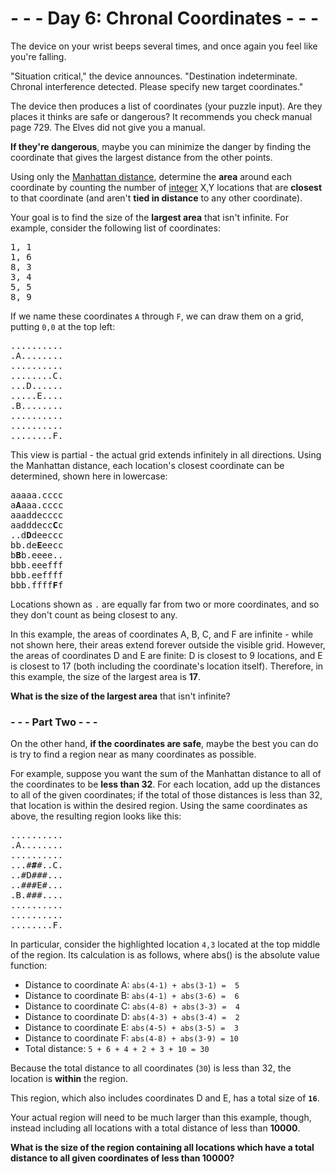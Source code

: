 # - - - Day 6: Chronal Coordinates - - -

The device on your wrist beeps several times, and once again you feel like you're falling.

"Situation critical," the device announces. "Destination indeterminate. Chronal interference detected. Please specify new target coordinates."

The device then produces a list of coordinates (your puzzle input). Are they places it thinks are safe or dangerous? It recommends you check manual page 729. The Elves did not give you a manual.

**If they're dangerous**, maybe you can minimize the danger by finding the coordinate that gives the largest distance from the other points.

Using only the [Manhattan distance](https://en.wikipedia.org/wiki/Taxicab_geometry), determine the **area** around each coordinate by counting the number of [integer](https://en.wikipedia.org/wiki/Integer) X,Y locations that are **closest** to that coordinate (and aren't **tied in distance** to any other coordinate).

Your goal is to find the size of the **largest area** that isn't infinite. For example, consider the following list of coordinates:

<pre>
1, 1
1, 6
8, 3
3, 4
5, 5
8, 9
</pre>

If we name these coordinates ``A`` through ``F``, we can draw them on a grid, putting ``0,0`` at the top left:

<pre>
..........
.A........
..........
........C.
...D......
.....E....
.B........
..........
..........
........F.
</pre>

This view is partial - the actual grid extends infinitely in all directions. Using the Manhattan distance, each location's closest coordinate can be determined, shown here in lowercase:

<pre>
aaaaa.cccc
a<b>A</b>aaa.cccc
aaaddecccc
aadddecc<b>C</b>c
..d<b>D</b>deeccc
bb.de<b>E</b>eecc
b<b>B</b>b.eeee..
bbb.eeefff
bbb.eeffff
bbb.ffff<b>F</b>f
</pre>

Locations shown as ``.`` are equally far from two or more coordinates, and so they don't count as being closest to any.

In this example, the areas of coordinates A, B, C, and F are infinite - while not shown here, their areas extend forever outside the visible grid. However, the areas of coordinates D and E are finite: D is closest to 9 locations, and E is closest to 17 (both including the coordinate's location itself). Therefore, in this example, the size of the largest area is **17**.

**What is the size of the largest area** that isn't infinite?


### - - - Part Two - - -

On the other hand, **if the coordinates are safe**, maybe the best you can do is try to find a region near as many coordinates as possible.

For example, suppose you want the sum of the Manhattan distance to all of the coordinates to be **less than 32**. For each location, add up the distances to all of the given coordinates; if the total of those distances is less than 32, that location is within the desired region. Using the same coordinates as above, the resulting region looks like this:

<pre>
..........
.A........
..........
...#<b>#</b>#..C.
..#D###...
..###E#...
.B.###....
..........
..........
........F.
</pre>

In particular, consider the highlighted location ``4,3`` located at the top middle of the region. Its calculation is as follows, where abs() is the absolute value function:

* Distance to coordinate A: ``abs(4-1) + abs(3-1) =  5``
* Distance to coordinate B: ``abs(4-1) + abs(3-6) =  6``
* Distance to coordinate C: ``abs(4-8) + abs(3-3) =  4``
* Distance to coordinate D: ``abs(4-3) + abs(3-4) =  2``
* Distance to coordinate E: ``abs(4-5) + abs(3-5) =  3``
* Distance to coordinate F: ``abs(4-8) + abs(3-9) = 10``
* Total distance: ``5 + 6 + 4 + 2 + 3 + 10 = 30``

Because the total distance to all coordinates (``30``) is less than 32, the location is **within** the region.

This region, which also includes coordinates D and E, has a total size of **``16``**.

Your actual region will need to be much larger than this example, though, instead including all locations with a total distance of less than **10000**.

**What is the size of the region containing all locations which have a total distance to all given coordinates of less than 10000?**
